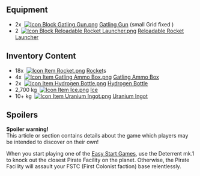 
## Equipment

*   2x  [![Icon Block Gatling Gun.png](https://spaceengineers.wiki.gg/images/thumb/8/82/Icon_Block_Gatling_Gun.png/21px-Icon_Block_Gatling_Gun.png?2a4fa4)](https://spaceengineers.wiki.gg/wiki/Gatling_Gun "Gatling Gun") [Gatling Gun](https://spaceengineers.wiki.gg/wiki/Gatling_Gun "Gatling Gun") (small Grid fixed )
*   2  [![Icon Block Reloadable Rocket Launcher.png](https://spaceengineers.wiki.gg/images/thumb/6/66/Icon_Block_Reloadable_Rocket_Launcher.png/21px-Icon_Block_Reloadable_Rocket_Launcher.png?c738bc)](https://spaceengineers.wiki.gg/wiki/Reloadable_Rocket_Launcher "Reloadable Rocket Launcher") [Reloadable Rocket Launcher](https://spaceengineers.wiki.gg/wiki/Reloadable_Rocket_Launcher "Reloadable Rocket Launcher")

## Inventory Content

*   18x  [![Icon Item Rocket.png](https://spaceengineers.wiki.gg/images/thumb/e/e1/Icon_Item_Rocket.png/21px-Icon_Item_Rocket.png?8e4978)](https://spaceengineers.wiki.gg/wiki/Rocket "Rocket") [Rocket](https://spaceengineers.wiki.gg/wiki/Rocket "Rocket")s
*   4x  [![Icon Item Gatling Ammo Box.png](https://spaceengineers.wiki.gg/images/thumb/5/59/Icon_Item_Gatling_Ammo_Box.png/21px-Icon_Item_Gatling_Ammo_Box.png?aff7de)](https://spaceengineers.wiki.gg/wiki/Gatling_Ammo_Box "Gatling Ammo Box") [Gatling Ammo Box](https://spaceengineers.wiki.gg/wiki/Gatling_Ammo_Box "Gatling Ammo Box")
*   2x  [![Icon Item Hydrogen Bottle.png](https://spaceengineers.wiki.gg/images/thumb/a/a9/Icon_Item_Hydrogen_Bottle.png/21px-Icon_Item_Hydrogen_Bottle.png?ac0a2e)](https://spaceengineers.wiki.gg/wiki/Hydrogen_Bottle "Hydrogen Bottle") [Hydrogen Bottle](https://spaceengineers.wiki.gg/wiki/Hydrogen_Bottle "Hydrogen Bottle")
*   2,700 kg  [![Icon Item Ice.png](https://spaceengineers.wiki.gg/images/thumb/9/9a/Icon_Item_Ice.png/21px-Icon_Item_Ice.png?f8a728)](https://spaceengineers.wiki.gg/wiki/Ice "Ice") [Ice](https://spaceengineers.wiki.gg/wiki/Ice "Ice")
*   10+ kg  [![Icon Item Uranium Ingot.png](https://spaceengineers.wiki.gg/images/thumb/d/dd/Icon_Item_Uranium_Ingot.png/21px-Icon_Item_Uranium_Ingot.png?750d14)](https://spaceengineers.wiki.gg/wiki/Uranium_Ingot "Uranium Ingot") [Uranium Ingot](https://spaceengineers.wiki.gg/wiki/Uranium_Ingot "Uranium Ingot")

## Spoilers

**Spoiler warning!**  
This article or section contains details about the game which players may be intended to discover on their own!

When you start playing one of the [Easy Start Games](https://spaceengineers.wiki.gg/wiki/Original_Content "Original Content"), use the Deterrent mk.1 to knock out the closest Pirate Facility on the planet. Otherwise, the Pirate Facility will assault your FSTC (First Colonist faction) base relentlessly.